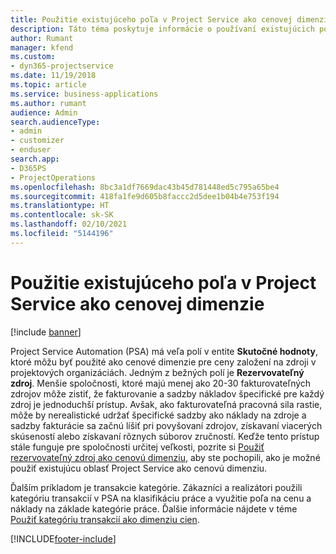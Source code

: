 ```yaml
---
title: Použitie existujúceho poľa v Project Service ako cenovej dimenzie
description: Táto téma poskytuje informácie o používaní existujúcich polí Project Service ako cenových dimenzií.
author: Rumant
manager: kfend
ms.custom:
- dyn365-projectservice
ms.date: 11/19/2018
ms.topic: article
ms.service: business-applications
ms.author: rumant
audience: Admin
search.audienceType:
- admin
- customizer
- enduser
search.app:
- D365PS
- ProjectOperations
ms.openlocfilehash: 8bc3a1df7669dac43b45d781448ed5c795a65be4
ms.sourcegitcommit: 418fa1fe9d605b8faccc2d5dee1b04b4e753f194
ms.translationtype: HT
ms.contentlocale: sk-SK
ms.lasthandoff: 02/10/2021
ms.locfileid: "5144196"
---
```

# <a name="use-an-existing-field-in-project-service-as-a-pricing-dimension"></a>Použitie existujúceho poľa v Project Service ako cenovej dimenzie

[!include [banner](../includes/psa-now-project-operations.md)]

Project Service Automation (PSA) má veľa polí v entite **Skutočné hodnoty**, ktoré môžu byť použité ako cenové dimenzie pre ceny založení na zdroji v projektových organizáciách. Jedným z bežných polí je **Rezervovateľný zdroj**. Menšie spoločnosti, ktoré majú menej ako 20-30 fakturovateľných zdrojov môže zistiť, že fakturovanie a sadzby nákladov špecifické pre každý zdroj je jednoduchší prístup. Avšak, ako fakturovateľná pracovná sila rastie, môže by nerealistické udržať špecifické sadzby ako náklady na zdroje a sadzby fakturácie sa začnú líšiť pri povyšovaní zdrojov, získavaní viacerých skúseností alebo získavaní rôznych súborov zručností. Keďže tento prístup stále funguje pre spoločnosti určitej veľkosti, pozrite si [Použiť rezervovateľný zdroj ako cenovú dimenziu](bookable-resource-pricing-dimension.md), aby ste pochopili, ako je možné použiť existujúcu oblasť Project Service ako cenovú dimenziu.

Ďalším príkladom je transakcie kategórie. Zákazníci a realizátori použili kategóriu transakcií v PSA na klasifikáciu práce a využitie poľa na cenu a náklady na základe kategórie práce. Ďalšie informácie nájdete v téme [Použiť kategóriu transakcií ako dimenziu cien](transaction-category-pricing-dimension.md).


[!INCLUDE[footer-include](../includes/footer-banner.md)]